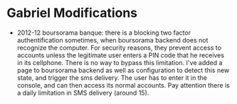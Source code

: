 Gabriel Modifications
=====================

* 2012-12 boursorama banque: there is a blocking two factor authentification sometimes, when boursorama backend does not recognize the computer. For security reasons, they prevent access to accounts unless the legitimate user enters a PIN code that he receives in its cellphone. There is no way to bypass this limitation.
I've added a page to boursorama backend as well as configuration to detect this new state, and trigger the sms delivery. The user has to enter it in the console, and can then access its normal accounts.
Pay attention there is a daily limitation in SMS delivery (around 15).
